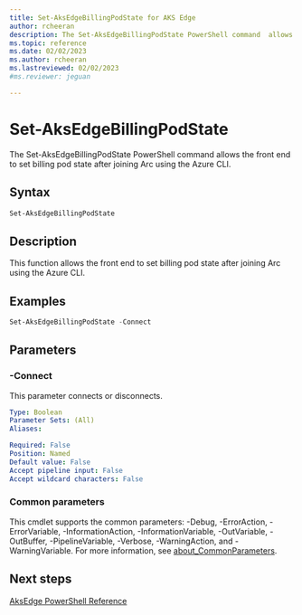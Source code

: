 ```yaml
---
title: Set-AksEdgeBillingPodState for AKS Edge
author: rcheeran
description: The Set-AksEdgeBillingPodState PowerShell command  allows AIDE front end to set Billing pod state after joining Arc through Azure CLI.
ms.topic: reference
ms.date: 02/02/2023
ms.author: rcheeran 
ms.lastreviewed: 02/02/2023
#ms.reviewer: jeguan

---
```


# Set-AksEdgeBillingPodState

The Set-AksEdgeBillingPodState PowerShell command allows the front end to set billing pod state after joining Arc using the Azure CLI.

## Syntax

```powershell
Set-AksEdgeBillingPodState
```

## Description

This function allows the front end to set billing pod state after joining Arc using the Azure CLI.


## Examples

```powershell
Set-AksEdgeBillingPodState -Connect
```

## Parameters

### -Connect

This parameter connects or disconnects.

```yaml
Type: Boolean
Parameter Sets: (All)
Aliases:

Required: False
Position: Named
Default value: False
Accept pipeline input: False
Accept wildcard characters: False
```


### Common parameters

This cmdlet supports the common parameters: -Debug, -ErrorAction, -ErrorVariable, -InformationAction, -InformationVariable, -OutVariable, -OutBuffer, -PipelineVariable, -Verbose, -WarningAction, and -WarningVariable. For more information, see [about_CommonParameters](https://go.microsoft.com/fwlink/?LinkID=113216).

## Next steps

[AksEdge PowerShell Reference](./index.md)
